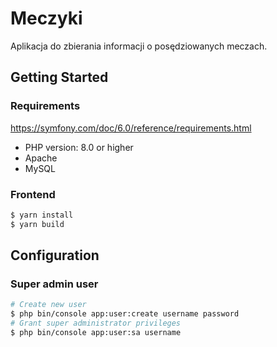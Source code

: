 # Meczyki

Aplikacja do zbierania informacji o posędziowanych meczach.

## Getting Started

### Requirements

https://symfony.com/doc/6.0/reference/requirements.html

* PHP version: 8.0 or higher
* Apache
* MySQL

### Frontend

```bash
$ yarn install
$ yarn build
```

## Configuration

### Super admin user

```bash
# Create new user
$ php bin/console app:user:create username password
# Grant super administrator privileges
$ php bin/console app:user:sa username
```
